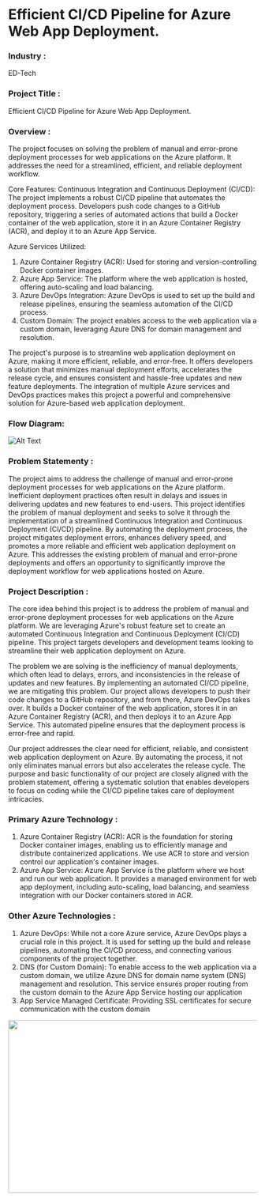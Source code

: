# <a>Efficient CI/CD Pipeline for Azure Web App Deployment.</a>


### Industry :
ED-Tech


### Project Title :
Efficient CI/CD Pipeline for Azure Web App Deployment.


### Overview :
The project focuses on solving the problem of manual and error-prone deployment processes for web applications on the Azure platform. It addresses the need for a streamlined, efficient, and reliable deployment workflow.

Core Features:
Continuous Integration and Continuous Deployment (CI/CD): The project implements a robust CI/CD pipeline that automates the deployment process. Developers push code changes to a GitHub repository, triggering a series of automated actions that build a Docker container of the web application, store it in an Azure Container Registry (ACR), and deploy it to an Azure App Service.

Azure Services Utilized:
1.	Azure Container Registry (ACR): Used for storing and version-controlling Docker container images.
2.	Azure App Service: The platform where the web application is hosted, offering auto-scaling and load balancing.
3.	Azure DevOps Integration: Azure DevOps is used to set up the build and release pipelines, ensuring the seamless automation of the CI/CD process.
4.	Custom Domain: The project enables access to the web application via a custom domain, leveraging Azure DNS for domain management and resolution.

The project's purpose is to streamline web application deployment on Azure, making it more efficient, reliable, and error-free. It offers developers a solution that minimizes manual deployment efforts, accelerates the release cycle, and ensures consistent and hassle-free updates and new feature deployments. The integration of multiple Azure services and DevOps practices makes this project a powerful and comprehensive solution for Azure-based web application deployment.


### Flow Diagram:
![Alt Text](images/image1.png)

### Problem Statementy :
The project aims to address the challenge of manual and error-prone deployment processes for web applications on the Azure platform. Inefficient deployment practices often result in delays and issues in delivering updates and new features to end-users. This project identifies the problem of manual deployment and seeks to solve it through the implementation of a streamlined Continuous Integration and Continuous Deployment (CI/CD) pipeline. By automating the deployment process, the project mitigates deployment errors, enhances delivery speed, and promotes a more reliable and efficient web application deployment on Azure. This addresses the existing problem of manual and error-prone deployments and offers an opportunity to significantly improve the deployment workflow for web applications hosted on Azure.

### Project Description :
The core idea behind this project is to address the problem of manual and error-prone deployment processes for web applications on the Azure platform. We are leveraging Azure's robust feature set to create an automated Continuous Integration and Continuous Deployment (CI/CD) pipeline. This project targets developers and development teams looking to streamline their web application deployment on Azure.

The problem we are solving is the inefficiency of manual deployments, which often lead to delays, errors, and inconsistencies in the release of updates and new features. By implementing an automated CI/CD pipeline, we are mitigating this problem. Our project allows developers to push their code changes to a GitHub repository, and from there, Azure DevOps takes over. It builds a Docker container of the web application, stores it in an Azure Container Registry (ACR), and then deploys it to an Azure App Service. This automated pipeline ensures that the deployment process is error-free and rapid.

Our project addresses the clear need for efficient, reliable, and consistent web application deployment on Azure. By automating the process, it not only eliminates manual errors but also accelerates the release cycle. The purpose and basic functionality of our project are closely aligned with the problem statement, offering a systematic solution that enables developers to focus on coding while the CI/CD pipeline takes care of deployment intricacies.



### Primary Azure Technology :
1.	Azure Container Registry (ACR): ACR is the foundation for storing Docker container images, enabling us to efficiently manage and distribute containerized applications. We use ACR to store and version control our application's container images.
2.	Azure App Service: Azure App Service is the platform where we host and run our web application. It provides a managed environment for web app deployment, including auto-scaling, load balancing, and seamless integration with our Docker containers stored in ACR.


### Other Azure Technologies :
1.	Azure DevOps: While not a core Azure service, Azure DevOps plays a crucial role in this project. It is used for setting up the build and release pipelines, automating the CI/CD process, and connecting various components of the project together.
2.	DNS (for Custom Domain): To enable access to the web application via a custom domain, we utilize Azure DNS for domain name system (DNS) management and resolution. This service ensures proper routing from the custom domain to the Azure App Service hosting our application
3.	App Service Managed Certificate: Providing SSL certificates for secure communication with the custom domain

<a href="https://futurereadytalent.in/"><p align= "center"><img src="https://github.com/ROHAN0011/Microsoft-Future-Ready-Talent-Internship-Project/blob/5ae1e52f4f4236d8ca92ea9189794835ce087467/FRT.jpeg" width="700" height= "350"></p></a>  
